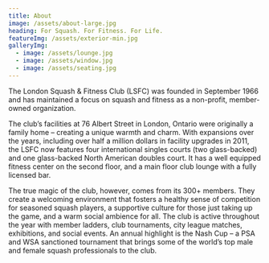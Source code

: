 ```yaml
---
title: About
image: /assets/about-large.jpg
heading: For Squash. For Fitness. For Life.
featureImg: /assets/exterior-min.jpg
galleryImg:
  - image: /assets/lounge.jpg
  - image: /assets/window.jpg
  - image: /assets/seating.jpg
---
```

The London Squash & Fitness Club (LSFC) was founded in September 1966 and has maintained a focus on squash and fitness as a non-profit, member-owned organization.

The club’s facilities at 76 Albert Street in London, Ontario were originally a family home – creating a unique warmth and charm. With expansions over the years, including over half a million dollars in facility upgrades in 2011, the LSFC now features four international singles courts (two glass-backed) and one glass-backed North American doubles court. It has a well equipped fitness center on the second floor, and a main floor club lounge with a fully licensed bar.

The true magic of the club, however, comes from its 300+ members. They create a welcoming environment that fosters a healthy sense of competition for seasoned squash players, a supportive culture for those just taking up the game, and a warm social ambience for all. The club is active throughout the year with member ladders, club tournaments, city league matches, exhibitions, and social events. An annual highlight is the Nash Cup – a PSA and WSA sanctioned tournament that brings some of the world’s top male and female squash professionals to the club.
